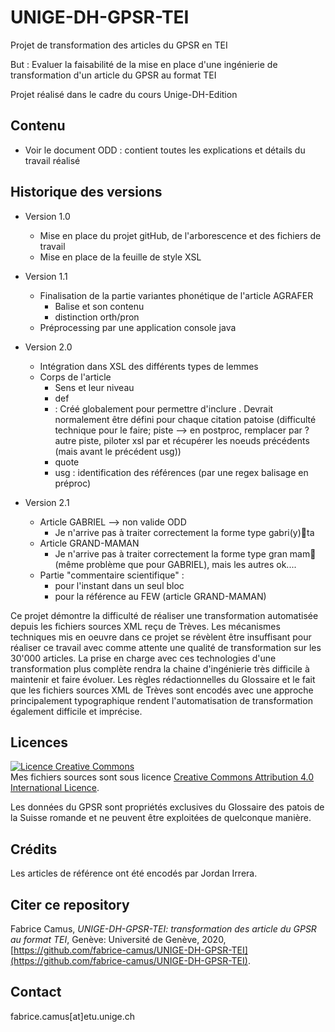 # UNIGE-DH-GPSR-TEI

Projet de transformation des articles du GPSR en TEI

But : Evaluer la faisabilité de la mise en place d'une ingénierie de transformation d'un article du GPSR au format TEI

Projet réalisé dans le cadre du cours Unige-DH-Edition


## Contenu

* Voir le document ODD : contient toutes les explications et détails du travail réalisé


## Historique des versions
* Version 1.0
	* Mise en place du projet gitHub, de l'arborescence et des fichiers de travail
	* Mise en place de la feuille de style XSL

* Version 1.1
	* Finalisation de la partie variantes phonétique de l'article AGRAFER
		* Balise <usg> et son contenu
		* distinction orth/pron 
	* Préprocessing par une application console java

* Version 2.0
	* Intégration dans XSL des différents types de lemmes
	* Corps de l'article
		* Sens et leur niveau
		* def
		* <cit> : Créé globalement pour permettre d'inclure <usg>. Devrait normalement être défini pour chaque citation patoise (difficulté technique pour le faire; piste --> en postproc, remplacer </usg> par </usg><cit> ? autre piste, piloter xsl par <usg> et récupérer les noeuds précédents (mais avant le précédent usg))  
		* quote
		* usg : identification des références (par une regex balisage en préproc)

* Version 2.1
	* Article GABRIEL --> non valide ODD
		* Je n'arrive pas à traiter correctement la forme type gabri(y)ta
	* Article GRAND-MAMAN
		* Je n'arrive pas à traiter correctement la forme type gran mam (même problème que pour GABRIEL),  mais les autres ok....
	* Partie "commentaire scientifique" : 
		* pour l'instant dans un seul bloc <etym>
		* <xr> pour la référence au FEW (article GRAND-MAMAN)

Ce projet démontre la difficulté de réaliser une transformation automatisée depuis les fichiers sources XML reçu de Trèves. Les mécanismes techniques mis en oeuvre dans ce projet se révèlent être insuffisant pour réaliser ce travail avec comme attente une qualité de transformation sur les 30'000 articles. La prise en charge avec ces technologies d'une transformation plus complète rendra la chaine d'ingénierie très difficile à maintenir et faire évoluer.
Les règles rédactionnelles du Glossaire et le fait que les fichiers sources XML de Trèves sont encodés avec une approche principalement typographique rendent l'automatisation de transformation également difficile et imprécise. 

## Licences
<a rel="license" href="http://creativecommons.org/licenses/by/4.0/"><img alt="Licence Creative Commons" style="border-width:0" src="https://i.creativecommons.org/l/by/4.0/88x31.png" /></a><br />Mes fichiers sources sont sous licence <a rel="license" href="http://creativecommons.org/licenses/by/4.0/">Creative Commons Attribution 4.0 International Licence</a>.

Les données du GPSR sont propriétés exclusives du Glossaire des patois de la Suisse romande et ne peuvent être exploitées de quelconque manière.

## Crédits
Les articles de référence ont été encodés par Jordan Irrera.

## Citer ce repository
Fabrice Camus,  _UNIGE-DH-GPSR-TEI: transformation des article du GPSR au format TEI_, Genève: Université de Genève, 2020, [https://github.com/fabrice-camus/UNIGE-DH-GPSR-TEI](https://github.com/fabrice-camus/UNIGE-DH-GPSR-TEI).


## Contact
fabrice.camus[at]etu.unige.ch